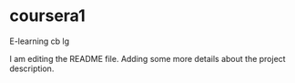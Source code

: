 # coursera1
E-learning cb lg

I am editing the README file. Adding some more details about the project description.

